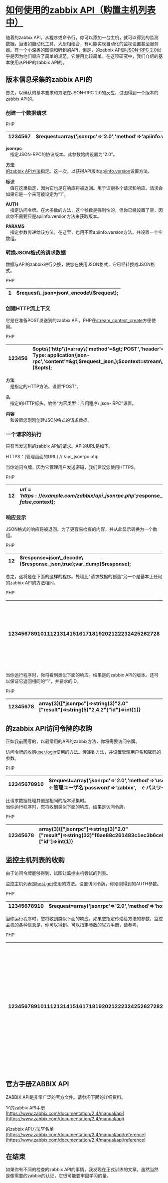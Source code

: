 # [如何使用的zabbix API（购置主机列表中）](https://blog.apar.jp/zabbix/3055/)

随着的zabbix API，从程序或命令行，你可以添加一台主机，就可以得到的监测数据。当诸如自动化工具，大厨相结合，有可能实现自动化的监视设置甚至服务器。有一个小深奥的图像和听到的API，但是，的zabbix API是[JSON-RPC 2.0](http://www.jsonrpc.org/specification)似乎是因为他们顺应了简单的规范，它使用比较简单。在这项研究中，我们介绍的基本使用从PHP的zabbix API的。



## 版本信息采集的zabbix API的

首先，以确认的基本要求和方法在JSON-RPC 2.0的反应，试图得到一个版本的zabbix API的。

### 创建一个数据请求



PHP

| 1234567 | $request=array\('jsonrpc'=&gt;'2.0','method'=&gt;'apiinfo.version','id'=&gt;1,'auth'=&gt;null,'params'=&gt;array\(\),\); |
| :--- | :--- |




**jsonrpc**  
　指定JSON-RPC的协议版本。此参数始终设置为“2.0”。

**方法**  
[的zabbix API方法](https://www.zabbix.com/documentation/2.4/manual/api/reference)指定。这一次，以获得API版本[apiinfo.version](https://www.zabbix.com/documentation/2.4/manual/api/reference/apiinfo/version)设置方法。

**标识**  
　值在这里指定，因为它也是在响应将被返回。用于识别多个请求和响应。请求会如果它是一个来可被设定为“1”。

**AUTH**  
　指定访问令牌。在大多数的方法，这个参数是强制性的，但你已经设置了空，因此你不需要只是apiinfo.version方法来获取版本。

**PARAMS**  
　指定参数传递给该方法。在这里，也用不着apiinfo.version方法，并设置一个空数组。

### 转换JSON格式的请求数据

数据与API的zabbix进行交换，使您在使用JSON格式，它已经转换成JSON格式。

PHP

| 1 | $request\_json=json\_encode\($request\); |
| :--- | :--- |




### 创建HTTP流上下文

它是在准备POST发送到的zabbix API。PHP在[stream\_context\_create](http://php.net/manual/ja/function.stream-context-create.php)方便使用。

PHP

| 123456 | $opts\['http'\]=array\('method'=&gt;'POST','header'=&gt;'Content-Type: application/json-rpc','content'=&gt;$request\_json,\);$context=stream\_context\_create\($opts\); |
| :--- | :--- |




**方法**  
　是指定的HTTP方法。设置“POST”。

**头**  
　指定的HTTP标头。始终“内容类型：应用程序/ json- RPC”设置。

**内容**  
　和设置您刚刚创建JSON格式的请求数据。

### 一个请求的执行

只有当发送到的zabbix API的请求。API的URL是如下。

HTTPS：\[管理画面的URL\] // /api\_jsonrpc.php

当你访问令牌，因为它管理用户发送密码，我们建议您使用HTTPS。

PHP

| 12 | $url='https://example.com/zabbix/api\_jsonrpc.php';$response\_json=file\_get\_contents\($url,false,$context\); |
| :--- | :--- |




### 响应显示

JSON格式的响应将被退回。为了更容易检查的内容，并从此显示转换为一个数组。

PHP

| 12 | $response=json\_decode\($response\_json,true\);var\_dump\($response\); |
| :--- | :--- |




总之，这将是在下面的这样的程序。处理比“请求数据的创造”另一个是基本上任何的zabbix API的方法相同。

PHP

| 12345678910111213141516171819202122232425262728 | &lt;?php// リクエストデータの作成$request=array\('jsonrpc'=&gt;'2.0','method'=&gt;'apiinfo.version','id'=&gt;1,'auth'=&gt;null,'params'=&gt;array\(\),\);// リクエストデータを JSON 形式に変換$request\_json=json\_encode\($request\);// HTTPストリームコンテキストの作成$opts\['http'\]=array\('method'=&gt;'POST','header'=&gt;'Content-Type: application/json-rpc','content'=&gt;$request\_json,\);$context=stream\_context\_create\($opts\);// リクエストの実行$url='https://example.com/zabbix/api\_jsonrpc.php';$response\_json=file\_get\_contents\($url,false,$context\);// レスポンスの表示$response=json\_decode\($response\_json,true\);var\_dump\($response\); |
| :--- | :--- |




当你运行程序时，你将看到类似下面的响应。结果是的zabbix API的版本。还可以保证它返回相同的“1”，并要求的ID。

PHP

| 12345678 | array\(3\){\["jsonrpc"\]=&gt;string\(3\)"2.0"\["result"\]=&gt;string\(5\)"2.4.2"\["id"\]=&gt;int\(1\)} |
| :--- | :--- |




## 的zabbix API访问令牌的收购

正如我前面写的，以最常用的API的zabbix方法，你将需要访问令牌。

访问令牌的收购[user.login](https://www.zabbix.com/documentation/2.4/manual/api/reference/user/login)使用的方法。传递到方法，并设置管理用户名和密码的参数。

PHP

| 12345678910 | $request=array\('jsonrpc'=&gt;'2.0','method'=&gt;'user.login','params'=&gt;array\('user'=&gt;'Admin',　←管理ユーザ名'password'=&gt;'zabbix',　←パスワード\),'id'=&gt;1,'auth'=&gt;null,\); |
| :--- | :--- |




比请求数据处理其他是相同的版本采集时。  
当你运行程序时，您将收到类似下面的响应。结果是访问令牌。

PHP

| 12345678 | array\(3\){\["jsonrpc"\]=&gt;string\(3\)"2.0"\["result"\]=&gt;string\(32\)"f6ae88c261483c1ec3b6ceb0df6d7fa6"\["id"\]=&gt;int\(1\)} |
| :--- | :--- |




## 监控主机列表的收购

由于访问令牌能够得到，试图让监控主机尝试的列表。

监控主机列表是[host.get](https://www.zabbix.com/documentation/2.4/manual/api/reference/host/get)使用的方法。设置访问令牌，你刚刚得到的AUTH参数。

PHP

| 12345678910 | $request=array\('jsonrpc'=&gt;'2.0','method'=&gt;'host.get','params'=&gt;array\('output'=&gt;array\('hostid','host'\),'selectInterfaces'=&gt;array\('interfaceid','ip'\),\),'id'=&gt;1,'auth'=&gt;'ddadcf12532aaf8c41edff2a13a2202e',\); |
| :--- | :--- |




当你运行程序时，您将收到类似下面的响应。如果您指定传递给方法的参数，监控主机的各种信息是，你可以得到。可以指定参数[的官方手册](https://www.zabbix.com/documentation/2.4/manual/api/reference/host/get)，请参考。

PHP

| 1234567891011121314151617181920212223242526272829303132333435363738394041424344454647484950 | array\(3\){\["jsonrpc"\]=&gt;string\(3\)"2.0"\["result"\]=&gt;array\(2\){\[0\]=&gt;array\(3\){\["hostid"\]=&gt;string\(5\)"10084"\["host"\]=&gt;string\(13\)"Zabbix server"\["interfaces"\]=&gt;array\(1\){\[0\]=&gt;array\(2\){\["interfaceid"\]=&gt;string\(1\)"1"\["ip"\]=&gt;string\(9\)"127.0.0.1"}}}\[1\]=&gt;array\(3\){\["hostid"\]=&gt;string\(5\)"10105"\["host"\]=&gt;string\(6\)"LAMP01"\["interfaces"\]=&gt;array\(2\){\[0\]=&gt;array\(2\){\["interfaceid"\]=&gt;string\(1\)"2"\["ip"\]=&gt;string\(11\)"172.16.1.20"}\[1\]=&gt;array\(2\){\["interfaceid"\]=&gt;string\(1\)"3"\["ip"\]=&gt;string\(11\)"172.16.1.20"}}}}\["id"\]=&gt;int\(1\)} |
| :--- | :--- |




## 官方手册ZABBIX API

ZABBIX API是非常广泛的官方文件。请参阅下面的详细资料。

▽的zabbix API手册  
[https://www.zabbix.com/documentation/2.4/manual/api](https://www.zabbix.com/documentation/2.4/manual/api)

的zabbix API方法▽名单  
[https://www.zabbix.com/documentation/2.4/manual/api/reference](https://www.zabbix.com/documentation/2.4/manual/api/reference)

## 在结束

如果你有不同的检查的zabbix API的事情，我发现在正式训练的文章。虽然当然是像需要的zabbix的认证，它很可能要牢固学习的量。

